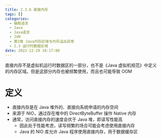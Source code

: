 ```yaml
---
title: 2.3.6 直接内存
tags: []
categories:
  - 编程语言
  - Java
  - Java语言
  - JVM
  - 第2章 Java内存区域与内存溢出异常
  - 2.3 运行时数据区域
date: 2022-12-29 16:17:00
---
```


直接内存不是虚拟机运行时数据区的一部分，也不是《Java 虚拟机规范》中定义的内存区域。但是这部分内存也被频繁使用，而且也可能导致 OOM

# 定义

- 直接内存是在 Java 堆外的、直接向系统申请的内存空间
- 来源于 NIO，通过存在堆中的 DirectByteBuffer 操作 Native 内存
- 通常，访问直接内存的速度会优于 Java 堆，即读写性能高
	- 因此处于性能考虑，读写频繁的场合可能会考虑使用直接内存
	- Java 的 NIO 库允许 Java 程序使用直接内存，用于数据缓存区


